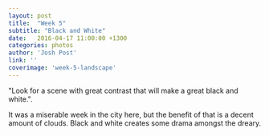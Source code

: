 ```yaml
---
layout: post
title:  "Week 5"
subtitle: "Black and White"
date:   2016-04-17 11:00:00 +1300
categories: photos
author: 'Josh Post'
link: ''
coverimage: 'week-5-landscape'
---
```


"Look for a scene with great contrast that will make a great black and white.". 

It was a miserable week in the city here, but the benefit of that is a decent amount of clouds. Black and white creates some drama amongst the dreary.